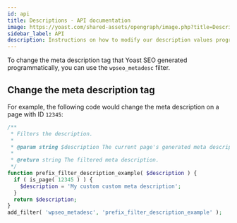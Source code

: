 ```yaml
---
id: api
title: Descriptions - API documentation
image: https://yoast.com/shared-assets/opengraph/image.php?title=Descriptions%20-%20API%20documentation
sidebar_label: API
description: Instructions on how to modify our description values programmatically.
---
```


To change the meta description tag that Yoast SEO generated programmatically, you can use the `wpseo_metadesc` filter.

## Change the meta description tag
For example, the following code would change the meta description on a page with ID `12345`:

```php
/**
 * Filters the description.
 *
 * @param string $description The current page's generated meta description.
 *
 * @return string The filtered meta description.
 */
function prefix_filter_description_example( $description ) {
  if ( is_page( 12345 ) ) {
    $description = 'My custom custom meta description';
  }
  return $description;
}
add_filter( 'wpseo_metadesc', 'prefix_filter_description_example' );
```

